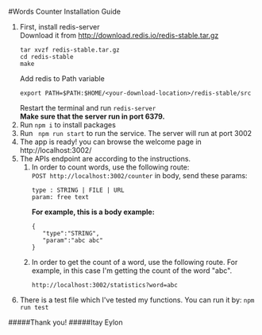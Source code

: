 #Words Counter
Installation Guide
1. First, install redis-server <br/>
   Download it from http://download.redis.io/redis-stable.tar.gz
   ```
   tar xvzf redis-stable.tar.gz
   cd redis-stable
   make
   ```
   Add redis to Path variable <br/>
   ```
   export PATH=$PATH:$HOME/<your-download-location>/redis-stable/src
   ```
   Restart the terminal and run ```redis-server``` <br/>
   <b>Make sure that the server run in port 6379.</b>
2. Run ```npm i``` to install packages
3. Run ``` npm run start``` to run the service. The server will run at port 3002
4. The app is ready! you can browse the welcome page in http://localhost:3002/
5. The APIs endpoint are according to the instructions.<br/>
   1. In order to count words, use the following route: <br/>
      ```POST http://localhost:3002/counter```
      in body, send these params: <br/>
      ```
      type : STRING | FILE | URL
      param: free text
      ```
      <b>For example, this is a body example:</b> 
      ```
      {
         "type":"STRING",
         "param":"abc abc"
      }
      ```
   2. In order to get the count of a word, use the following route. For example, in this case I'm getting the count of the word "abc". 
      ```
      http://localhost:3002/statistics?word=abc
      ```
6. There is a test file which I've tested my functions. You can run it by:
``npm run test``
      
#####Thank you!
#####Itay Eylon


